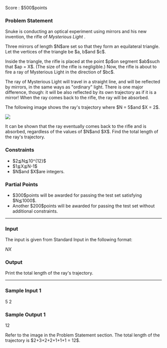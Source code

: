 
<div>

<span>

<span>

<p>
Score : $500$points
</p>

<div>

<section>

### **Problem Statement**

<p>
Snuke is conducting an optical experiment using mirrors and his new invention, the rifle of 
<em>
Mysterious Light
</em>
.
</p>

<p>
Three mirrors of length $N$are set so that they form an equilateral triangle.
Let the vertices of the triangle be $a, b$and $c$.
</p>

<p>
Inside the triangle, the rifle is placed at the point $p$on segment $ab$such that $ap = X$.
(The size of the rifle is negligible.)
Now, the rifle is about to fire a ray of Mysterious Light in the direction of $bc$.
</p>

<p>
The ray of Mysterious Light will travel in a straight line, and will be reflected by mirrors, in the same ways as "ordinary" light.
There is one major difference, though: it will be also reflected by its own trajectory as if it is a mirror!
When the ray comes back to the rifle, the ray will be absorbed.
</p>

<p>
The following image shows the ray's trajectory where $N = 5$and $X = 2$.
</p>

<div>

<img src="https://agc001.contest.atcoder.jp/img/agc/001/Gg9pvPKw/btriangle.png">

</img>

</div>

<p>
It can be shown that the ray eventually comes back to the rifle and is absorbed, regardless of the values of $N$and $X$.
Find the total length of the ray's trajectory.
</p>

</section>

</div>

<div>

<section>

### **Constraints**

<ul>

<li>
$2≦N≦10^{12}$
</li>

<li>
$1≦X≦N-1$
</li>

<li>
$N$and $X$are integers.
</li>

</ul>

</section>

</div>

<div>

<section>

### **Partial Points**

<ul>

<li>
$300$points will be awarded for passing the test set satisfying $N≦1000$.
</li>

<li>
Another $200$points will be awarded for passing the test set without additional constraints.
</li>

</ul>

</section>

</div>

---

<div>

<div>

<section>

### **Input**

<p>
The input is given from Standard Input in the following format:
</p>

<div>

$N$$X$
</div>

</section>

</div>

<div>

<section>

### **Output**

<p>
Print the total length of the ray's trajectory.
</p>

</section>

</div>

</div>

---

<div>

<section>

### **Sample Input 1**

<div>

5 2

</div>

</section>

</div>

<div>

<section>

### **Sample Output 1**

<div>

12

</div>

<p>
Refer to the image in the Problem Statement section.
The total length of the trajectory is $2+3+2+2+1+1+1 = 12$.
</p>

</section>

</div>

</span>

</span>

</div>
